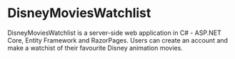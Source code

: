 # DisneyMoviesWatchlist
DisneyMoviesWatchlist is a server-side web application in C# - ASP.NET Core, Entity Framework and RazorPages. Users can create an account and make a watchist of their favourite Disney animation movies. 